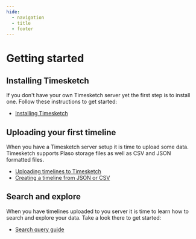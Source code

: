 ```yaml
---
hide:
  - navigation
  - title
  - footer
---
```


# Getting started

## Installing Timesketch

If you don't have your own Timesketch server yet the first step is to install one.
Follow these instructions to get started:

- [Installing Timesketch](admin/install.md)

## Uploading your first timeline

When you have a Timesketch server setup it is time to upload some data.
Timesketch supports Plaso storage files as well as CSV and JSON formatted files.

- [Uploading timelines to Timesketch](user/upload-data.md)
- [Creating a timeline from JSON or CSV](user/import-from-json-csv.md)

## Search and explore

When you have timelines uploaded to you server it is time to learn how to search and explore your data.
Take a look there to get started:

- [Search query guide](user/search-query-guide.md)

